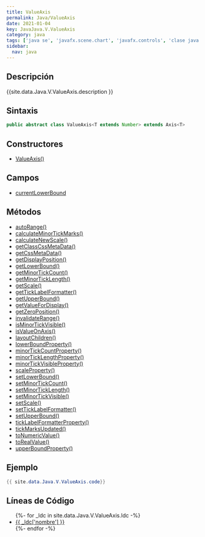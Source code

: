 ```yaml
---
title: ValueAxis
permalink: Java/ValueAxis
date: 2021-01-04
key: JavaJava.V.ValueAxis
category: java
tags: ['java se', 'javafx.scene.chart', 'javafx.controls', 'clase java', 'JavaFX 2.0']
sidebar: 
  nav: java
---
```


## Descripción
{{site.data.Java.V.ValueAxis.description }}

## Sintaxis
~~~java
public abstract class ValueAxis<T extends Number> extends Axis<T>
~~~

## Constructores
* [ValueAxis()](/Java/ValueAxis/ValueAxis/)

## Campos
* [currentLowerBound](/Java/ValueAxis/currentLowerBound)

## Métodos
* [autoRange()](/Java/ValueAxis/autoRange)
* [calculateMinorTickMarks()](/Java/ValueAxis/calculateMinorTickMarks)
* [calculateNewScale()](/Java/ValueAxis/calculateNewScale)
* [getClassCssMetaData()](/Java/ValueAxis/getClassCssMetaData)
* [getCssMetaData()](/Java/ValueAxis/getCssMetaData)
* [getDisplayPosition()](/Java/ValueAxis/getDisplayPosition)
* [getLowerBound()](/Java/ValueAxis/getLowerBound)
* [getMinorTickCount()](/Java/ValueAxis/getMinorTickCount)
* [getMinorTickLength()](/Java/ValueAxis/getMinorTickLength)
* [getScale()](/Java/ValueAxis/getScale)
* [getTickLabelFormatter()](/Java/ValueAxis/getTickLabelFormatter)
* [getUpperBound()](/Java/ValueAxis/getUpperBound)
* [getValueForDisplay()](/Java/ValueAxis/getValueForDisplay)
* [getZeroPosition()](/Java/ValueAxis/getZeroPosition)
* [invalidateRange()](/Java/ValueAxis/invalidateRange)
* [isMinorTickVisible()](/Java/ValueAxis/isMinorTickVisible)
* [isValueOnAxis()](/Java/ValueAxis/isValueOnAxis)
* [layoutChildren()](/Java/ValueAxis/layoutChildren)
* [lowerBoundProperty()](/Java/ValueAxis/lowerBoundProperty)
* [minorTickCountProperty()](/Java/ValueAxis/minorTickCountProperty)
* [minorTickLengthProperty()](/Java/ValueAxis/minorTickLengthProperty)
* [minorTickVisibleProperty()](/Java/ValueAxis/minorTickVisibleProperty)
* [scaleProperty()](/Java/ValueAxis/scaleProperty)
* [setLowerBound()](/Java/ValueAxis/setLowerBound)
* [setMinorTickCount()](/Java/ValueAxis/setMinorTickCount)
* [setMinorTickLength()](/Java/ValueAxis/setMinorTickLength)
* [setMinorTickVisible()](/Java/ValueAxis/setMinorTickVisible)
* [setScale()](/Java/ValueAxis/setScale)
* [setTickLabelFormatter()](/Java/ValueAxis/setTickLabelFormatter)
* [setUpperBound()](/Java/ValueAxis/setUpperBound)
* [tickLabelFormatterProperty()](/Java/ValueAxis/tickLabelFormatterProperty)
* [tickMarksUpdated()](/Java/ValueAxis/tickMarksUpdated)
* [toNumericValue()](/Java/ValueAxis/toNumericValue)
* [toRealValue()](/Java/ValueAxis/toRealValue)
* [upperBoundProperty()](/Java/ValueAxis/upperBoundProperty)

## Ejemplo
~~~java
{{ site.data.Java.V.ValueAxis.code}}
~~~

## Líneas de Código
<ul>
{%- for _ldc in site.data.Java.V.ValueAxis.ldc -%}
   <li>
       <a href="{{_ldc['url'] }}">{{ _ldc['nombre'] }}</a>
   </li>
{%- endfor -%}
</ul>
